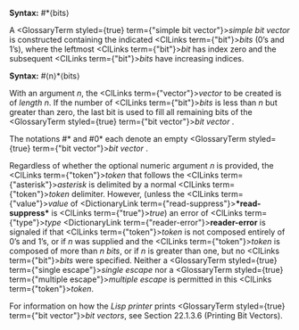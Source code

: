  



**Syntax:** #\*⟨bits⟩ 



A <GlossaryTerm styled={true} term={"simple bit vector"}><i>simple bit vector</i></GlossaryTerm> is constructed containing the indicated <ClLinks  term={"bit"}><i>bits</i></ClLinks> (0’s and 1’s), where the leftmost <ClLinks  term={"bit"}><i>bit</i></ClLinks> has index zero and the subsequent <ClLinks  term={"bit"}><i>bits</i></ClLinks> have increasing indices. 



**Syntax:** #⟨n⟩\*⟨bits⟩ 



With an argument *n*, the <ClLinks  term={"vector"}><i>vector</i></ClLinks> to be created is of *length n*. If the number of <ClLinks  term={"bit"}><i>bits</i></ClLinks> is less than *n* but greater than zero, the last bit is used to fill all remaining bits of the <GlossaryTerm styled={true} term={"bit vector"}><i>bit vector</i></GlossaryTerm> . 



The notations #\* and #0\* each denote an empty <GlossaryTerm styled={true} term={"bit vector"}><i>bit vector</i></GlossaryTerm> . 



Regardless of whether the optional numeric argument *n* is provided, the <ClLinks  term={"token"}><i>token</i></ClLinks> that follows the <ClLinks  term={"asterisk"}><i>asterisk</i></ClLinks> is delimited by a normal <ClLinks  term={"token"}><i>token</i></ClLinks> delimiter. However, (unless the <ClLinks  term={"value"}><i>value</i></ClLinks> of <DictionaryLink  term={"read-suppress"}><b>\*read-suppress\*</b></DictionaryLink> is <ClLinks  term={"true"}><i>true</i></ClLinks>) an error of <ClLinks  term={"type"}><i>type</i></ClLinks> <DictionaryLink  term={"reader-error"}><b>reader-error</b></DictionaryLink> is signaled if that <ClLinks  term={"token"}><i>token</i></ClLinks> is not composed entirely of 0’s and 1’s, or if *n* was supplied and the <ClLinks  term={"token"}><i>token</i></ClLinks> is composed of more than *n bits*, or if *n* is greater than one, but no <ClLinks  term={"bit"}><i>bits</i></ClLinks> were specified. Neither a <GlossaryTerm styled={true} term={"single escape"}><i>single escape</i></GlossaryTerm> nor a <GlossaryTerm styled={true} term={"multiple escape"}><i>multiple escape</i></GlossaryTerm> is permitted in this <ClLinks  term={"token"}><i>token</i></ClLinks>. 



For information on how the *Lisp printer* prints <GlossaryTerm styled={true} term={"bit vector"}><i>bit vectors</i></GlossaryTerm>, see Section 22.1.3.6 (Printing Bit Vectors). 



